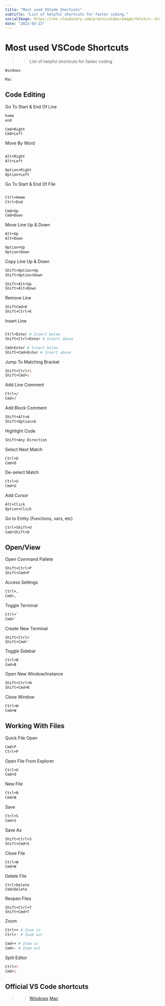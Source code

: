 ```yaml
---
title: "Most used VSCode Shortcuts"
subtitle: "List of helpful shortcuts for faster coding."
socialImage: https://res.cloudinary.com/practicaldev/image/fetch/s--3cvHUNto--/c_imagga_scale,f_auto,fl_progressive,h_900,q_auto,w_1600/https://dev-to-uploads.s3.amazonaws.com/i/jm9zef4hx9rigk608gzi.jpg
date: "2023-03-23"
---
```




# Most used VSCode Shortcuts

>> List of helpful shortcuts for faster coding

```bash
Windows

Mac
```

## Code Editing

Go To Start & End Of Line

```bash
home
end

Cmd+Right
Cmd+Left

```

Move By Word

```bash

Alt+Right
Alt+Left

Option+Right
Option+Left
```

Go To Start & End Of File

```bash

Ctrl+Home
Ctrl+End

Cmd+Up
Cmd+Down

```

Move Line Up & Down

```bash
Alt+Up
Alt+Down

Option+Up
Option+Down
```

Copy Line Up & Down

```bash
Shift+Option+Up
Shift+Option+Down

Shift+Alt+Up
Shift+Alt+Down
```

Remove Line

```bash
ShiftCmd+K
Shift+Ctrl+K
```

Insert Line

```bash

Ctrl+Enter # Insert below
Shift+Ctrl+Enter # Insert above

Cmd+Enter # Insert below
Shift+Cmd+Enter # Insert above
```

Jump To Matching Bracket

```bash
Shift+Ctrl+\
Shift+Cmd+\
```

Add Line Comment

```bash
Ctrl+/
Cmd+/
```

Add Block Comment

```bash
Shift+Alt+A
Shift+Option+A
```

Highlight Code

```bash
Shift+Any Direction
```

Select Next Match

```bash
Ctrl+D
Cmd+D
```

De-select Match

```bash
Ctrl+U
Cmd+U
```

Add Cursor

```bash
Alt+Click
Option+Click
```

Go to Entity (Functions, vars, etc)

```bash
Ctrl+Shift+O
Cmd+Shift+O
```



## Open/View

Open Command Pallete

```bash
Shift+Ctrl+P
Shift+Cmd+P
```

Access Settings

```bash
Ctrl+,
Cmd+,
```

Toggle Terminal

```bash
Ctrl+`
Cmd+`
```

Create New Terminal
```
Shift+Ctrl+`
Shift+Cmd+`
```

Toggle Sidebar

```bash
Ctrl+B
Cmd+B 
```

Open New Window/Instance

```bash
Shift+Ctrl+N
Shift+Cmd+N 
```

Close Window

```bash
Ctrl+W
Cmd+W 
```

## Working With Files


Quick File Open

```bash
Cmd+P
Ctrl+P
```

Open File From Explorer

```bash
Ctrl+O
Cmd+O
```

New File

```bash
Ctrl+N
Cmd+N
```

Save

```bash
Ctrl+S
Cmd+S
```

Save As

```bash
Shift+Ctrl+S
Shift+Cmd+S
```

Close File

```bash
Ctrl+W
Cmd+W
```

Delete File
```
Ctrl+Delete
Cmd+Delete
```

Reopen Files
```
Shift+Ctrl+T
Shift+Cmd+T
```

Zoom

```bash
Ctrl++ # Zoom in
Ctrl+- # Zoom out

Cmd++ # Zoom in
Cmd+- # Zoom out
```

Spilt Editor

```bash
Ctrl+\
Cmd+\
```



## Official VS Code shortcuts

>> [Windows](https://code.visualstudio.com/shortcuts/keyboard-shortcuts-windows.pdf)
>> [Mac](https://code.visualstudio.com/shortcuts/keyboard-shortcuts-macos.pdf)